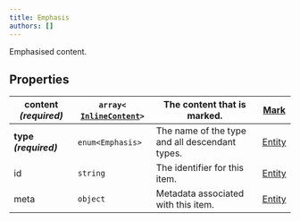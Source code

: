 ```yaml
---
title: Emphasis
authors: []
---
```


Emphasised content.

## Properties

| **content _(required)_** | `array<`​[`InlineContent`](./InlineContent.html)​`>` | The content that is marked.                    | [Mark](./Mark.html)     |
| ------------------------ | ---------------------------------------------------- | ---------------------------------------------- | ----------------------- |
| **type _(required)_**    | `enum<`​`Emphasis`​`>`                               | The name of the type and all descendant types. | [Entity](./Entity.html) |
| id                       | `string`                                             | The identifier for this item.                  | [Entity](./Entity.html) |
| meta                     | `object`                                             | Metadata associated with this item.            | [Entity](./Entity.html) |
